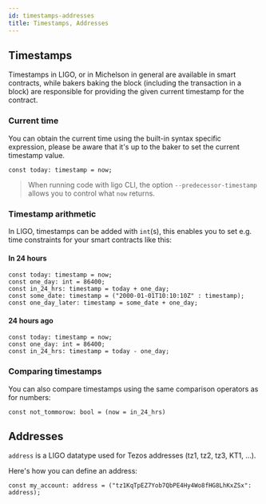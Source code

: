 ```yaml
---
id: timestamps-addresses
title: Timestamps, Addresses
---
```


## Timestamps 

Timestamps in LIGO, or in Michelson in general are available in smart contracts, while bakers baking the block (including the transaction in a block) are responsible for providing the given current timestamp for the contract.

### Current time

You can obtain the current time using the built-in syntax specific expression, please be aware that it's up to the baker to set the current timestamp value.


<!--DOCUSAURUS_CODE_TABS-->
<!--Pascaligo-->
```pascaligo group=a
const today: timestamp = now;
```
<!--END_DOCUSAURUS_CODE_TABS-->

> When running code with ligo CLI, the option `--predecessor-timestamp` allows you to control what `now` returns.

### Timestamp arithmetic

In LIGO, timestamps can be added with `int`(s), this enables you to set e.g. time constraints for your smart contracts like this:

#### In 24 hours
<!--DOCUSAURUS_CODE_TABS-->
<!--Pascaligo-->
```pascaligo group=b
const today: timestamp = now;
const one_day: int = 86400;
const in_24_hrs: timestamp = today + one_day;
const some_date: timestamp = ("2000-01-01T10:10:10Z" : timestamp);
const one_day_later: timestamp = some_date + one_day;
```
<!--END_DOCUSAURUS_CODE_TABS-->

#### 24 hours ago
<!--DOCUSAURUS_CODE_TABS-->
<!--Pascaligo-->
```pascaligo group=c
const today: timestamp = now;
const one_day: int = 86400;
const in_24_hrs: timestamp = today - one_day;
```
<!--END_DOCUSAURUS_CODE_TABS-->

### Comparing timestamps

You can also compare timestamps using the same comparison operators as for numbers:

<!--DOCUSAURUS_CODE_TABS-->
<!--Pascaligo-->
```pascaligo group=c
const not_tommorow: bool = (now = in_24_hrs)
```
<!--END_DOCUSAURUS_CODE_TABS-->

## Addresses

`address` is a LIGO datatype used for Tezos addresses (tz1, tz2, tz3, KT1, ...).

Here's how you can define an address:

<!--DOCUSAURUS_CODE_TABS-->
<!--Pascaligo-->
```pascaligo group=d
const my_account: address = ("tz1KqTpEZ7Yob7QbPE4Hy4Wo8fHG8LhKxZSx": address);
```
<!--END_DOCUSAURUS_CODE_TABS-->

